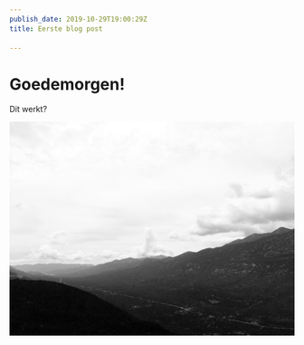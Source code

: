 ```yaml
---
publish_date: 2019-10-29T19:00:29Z
title: Eerste blog post

---
```

# Goedemorgen!

Dit werkt?

![](/uploads/bg_mountains_black_and_white.jpg)